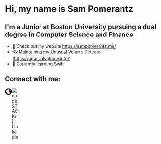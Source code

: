 # Hi, my name is Sam Pomerantz

## I'm a Junior at Boston University pursuing a dual degree in Computer Science and Finance

- 🥝 Check out my website https://sampomerantz.me/
- 👓 Maintaining my Unusual Volume Detector (https://unusualvolume.info/)
- 🌱 Currently learning Swift

## Connect with me:

[<img align="left" alt="codeSTACKr.com" width="22px" src="https://raw.githubusercontent.com/iconic/open-iconic/master/svg/globe.svg" />][website]
[<img align="left" alt="codeSTACKr | LinkedIn" width="22px" src="https://cdn.jsdelivr.net/npm/simple-icons@v3/icons/linkedin.svg" />][linkedin]

<br>

[website]: https://sampomerantz.me/
[linkedin]: https://www.linkedin.com/in/pomerantzsam/
